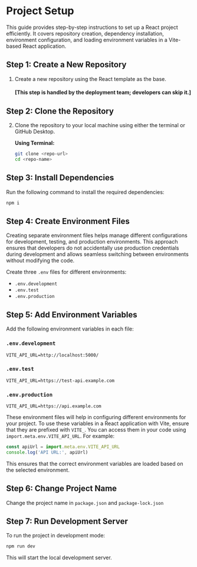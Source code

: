 # Project Setup

This guide provides step-by-step instructions to set up a React project efficiently. It covers repository creation, dependency installation, environment configuration, and loading environment variables in a Vite-based React application.

## Step 1: Create a New Repository

1. Create a new repository using the React template as the base.

    #### [This step is handled by the deployment team; developers can skip it.]

## Step 2: Clone the Repository

2. Clone the repository to your local machine using either the terminal or GitHub Desktop.

    **Using Terminal:**

    ```sh
    git clone <repo-url>
    cd <repo-name>
    ```

## Step 3: Install Dependencies

Run the following command to install the required dependencies:

```sh
npm i
```

## Step 4: Create Environment Files

Creating separate environment files helps manage different configurations for development, testing, and production environments. This approach ensures that developers do not accidentally use production credentials during development and allows seamless switching between environments without modifying the code.

Create three `.env` files for different environments:

- `.env.development`
- `.env.test`
- `.env.production`

## Step 5: Add Environment Variables

Add the following environment variables in each file:

### `.env.development`

```env
VITE_API_URL=http://localhost:5000/
```

### `.env.test`

```env
VITE_API_URL=https://test-api.example.com
```

### `.env.production`

```env
VITE_API_URL=https://api.example.com
```

These environment files will help in configuring different environments for your project. To use these variables in a React application with Vite, ensure that they are prefixed with `VITE_`. You can access them in your code using `import.meta.env.VITE_API_URL`. For example:

```js
const apiUrl = import.meta.env.VITE_API_URL
console.log('API URL:', apiUrl)
```

This ensures that the correct environment variables are loaded based on the selected environment.

## Step 6: Change Project Name

Change the project name in `package.json` and `package-lock.json`

## Step 7: Run Development Server

To run the project in development mode:

```sh
npm run dev
```

This will start the local development server.
